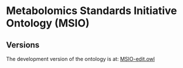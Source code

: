 # Metabolomics Standards Initiative Ontology (MSIO)

## Versions

The development version of the ontology is at: [MSIO-edit.owl](https://raw.githubusercontent.com/ISA-tools/MSIO/master/MSIO-edit.owl)
 
